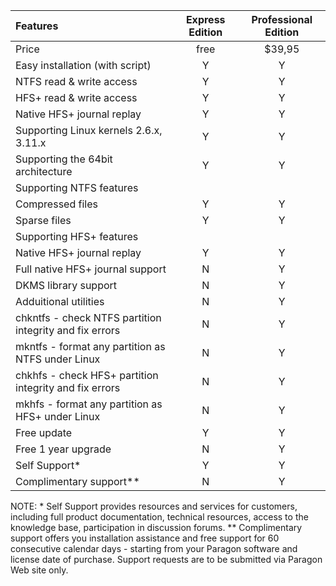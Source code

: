 |Features|Express Edition|Professional Edition|
|:------|:--------:|:---------:|
|Price|free|$39,95|
|Easy installation (with script)|Y|Y|
|NTFS read & write access|Y|Y|
|HFS+ read & write access|Y|Y|
|Native HFS+ journal replay|Y|Y|
|Supporting Linux kernels 2.6.x, 3.11.x|Y|Y|
|Supporting the 64bit architecture|Y|Y|
|Supporting NTFS features|
|Compressed files|Y|Y|
|Sparse files|Y|Y|
|Supporting HFS+ features|
|Native HFS+ journal replay|Y|Y|
|Full native HFS+ journal support|N|Y|
|DKMS library support|N|Y|
|Adduitional utilities|N|Y|
|chkntfs - check NTFS partition integrity and fix errors|N|Y|
|mkntfs - format any partition as NTFS under Linux|N|Y|
|chkhfs - check HFS+ partition integrity and fix errors|N|Y|
|mkhfs - format any partition as HFS+ under Linux|N|Y|
|Free update|Y|Y|
|Free 1 year upgrade|N|Y|
|Self Support*|Y|Y|
|Complimentary support**|N|Y|

NOTE: * Self Support provides resources and services for customers, including full product documentation, technical resources, access to the knowledge base, participation in discussion forums.
   ** Complimentary support offers you installation assistance and free support for 60 consecutive calendar days - starting from your Paragon software and license date of purchase. Support requests are to be submitted via Paragon Web site only.
